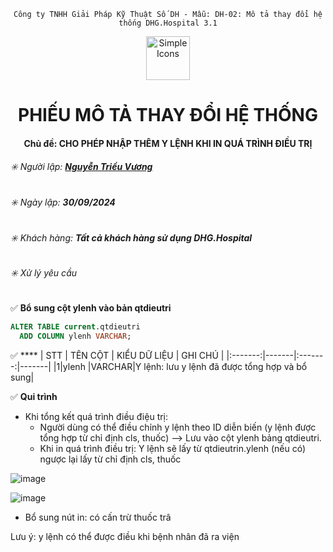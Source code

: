 
<div align="center">

`Công ty TNHH Giải Pháp Kỹ Thuật Số DH - Mẫu: DH-02: Mô tả thay đổi hệ thống DHG.Hospital 3.1`

</div>

<div align="center">
  <img src="https://raw.githubusercontent.com/dh-hos/dhg.hospitalprinter/main/Deploy_Tools/Logo.ico" alt="Simple Icons" width=70>
  <h1>PHIẾU MÔ TẢ THAY ĐỔI HỆ THỐNG</h1>  
</div>
<div align="center">

#### Chủ đề: CHO PHÉP NHẬP THÊM Y LỆNH KHI IN QUÁ TRÌNH ĐIỀU TRỊ

</div>

###### :eight_spoked_asterisk: Người lập: [**Nguyễn Triều Vương**](https://github.com/vuongdh)

###### :eight_spoked_asterisk: Ngày lập: **30/09/2024**

###### :eight_spoked_asterisk: Khách hàng: **Tất cả khách hàng sử dụng DHG.Hospital**

###### :eight_spoked_asterisk: Xử lý yêu cầu

:white_check_mark: **Bổ sung cột ylenh vào bản qtdieutri**
``` sql
ALTER TABLE current.qtdieutri
  ADD COLUMN ylenh VARCHAR;
``` 

:white_check_mark: ****
| STT | TÊN CỘT | KIỂU DỮ LIỆU | GHI CHÚ |
|:-------:|-------|:-------:|-------|
|1|ylenh |VARCHAR|Y lệnh: lưu y lệnh đã được tổng hợp và bổ sung|

:white_check_mark: **Qui trình**
- Khi tổng kết quá trình điều điệu trị:
    - Người dùng có thể điều chỉnh y lệnh theo ID diễn biến (y lệnh được tổng hợp từ chỉ định cls, thuốc) --> Lưu vào cột ylenh bảng qtdieutri.
    - Khi in quá trình điều trị: Y lệnh sẽ lấy từ qtdieutrin.ylenh (nếu có) ngược lại lấy từ chỉ định cls, thuốc

![image](https://github.com/user-attachments/assets/8f027cd0-19b0-4046-a5ad-3499590a0566)

![image](https://github.com/user-attachments/assets/d95848be-dbb5-4bcb-9d7d-510c38371f0f)

- Bổ sung nút in: có cấn trừ thuốc trâ
  
Lưu ý: y lệnh có thể được điều khi bệnh nhân đã ra viện

